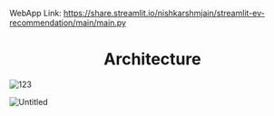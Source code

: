 WebApp Link: https://share.streamlit.io/nishkarshmjain/streamlit-ev-recommendation/main/main.py

<h1 align="center">Architecture</h1>

![123](https://user-images.githubusercontent.com/41811713/172612999-235cebc5-8010-45cf-be94-16726c83a29a.png)

![Untitled](https://user-images.githubusercontent.com/41811713/172613272-3e86a872-d37b-4b8e-b025-85a3ab86a4d2.jpg)
